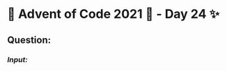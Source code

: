 # :christmas_tree: Advent of Code 2021 :christmas_tree: - Day 24 :sparkles:
## Question: 
>
>
>

### *Input:*

>
>
>